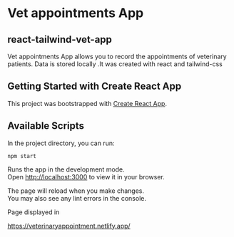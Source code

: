 # Vet appointments App

## react-tailwind-vet-app

Vet appointments App allows you to record the appointments of veterinary patients. Data is stored locally .It was created with react and tailwind-css

## Getting Started with Create React App

This project was bootstrapped with [Create React App](https://github.com/facebook/create-react-app).

## Available Scripts

In the project directory, you can run:

```
npm start
```

Runs the app in the development mode.\
Open [http://localhost:3000](http://localhost:3000) to view it in your browser.

The page will reload when you make changes.\
You may also see any lint errors in the console.

Page displayed in

https://veterinaryappointment.netlify.app/
